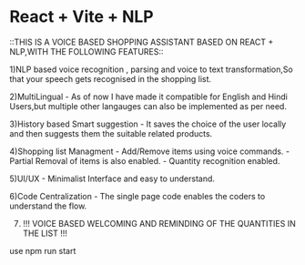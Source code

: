 # React + Vite + NLP

::THIS IS A VOICE BASED SHOPPING ASSISTANT BASED ON REACT + NLP,WITH THE FOLLOWING FEATURES::

1)NLP based voice recognition , parsing and voice to text transformation,So that your speech gets recognised in the shopping list.

2)MultiLingual - As of now I have made it compatible for English and Hindi Users,but multiple other langauges can also be implemented as per need.

3)History based Smart suggestion - It saves the choice of the user locally and then suggests them the suitable related products.

4)Shopping list Managment - Add/Remove items using voice commands.
                          - Partial Removal of items is also enabled. 
                          - Quantity recognition enabled.

5)UI/UX - Minimalist Interface and easy to understand.

6)Code Centralization - The single page code enables the coders to understand the flow.

7) !!! VOICE BASED WELCOMING AND REMINDING OF THE QUANTITIES IN THE LIST !!!

use 
npm run start 

